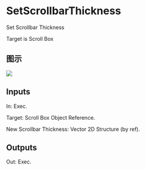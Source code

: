# SetScrollbarThickness

Set Scrollbar Thickness

Target is Scroll Box

## 图示

![]($-20221218-20475253.png)

## Inputs

In: Exec.

Target: Scroll Box Object Reference.

New Scrollbar Thickness: Vector 2D Structure (by ref).  

## Outputs

Out: Exec.

